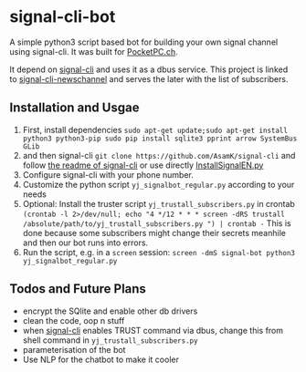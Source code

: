 # signal-cli-bot
A simple python3 script based bot for building your own signal channel using signal-cli.
It was built for [PocketPC.ch](https://www.pocketpc.ch).

It depend on [signal-cli](https://github.com/AsamK/signal-cli) and uses it as a dbus service. This project is linked to [signal-cli-newschannel](https://github.com/yjeanrenaud/signal-cli-newschannel) and serves the later with the list of subscribers.

## Installation and Usgae
1. First, install dependencies
``sudo apt-get update;sudo apt-get install python3 python3-pip
sudo pip install sqlite3 pprint arrow SystemBus GLib ``
2. and then signal-cli
`git clone https://github.com/AsamK/signal-cli`
and follow [the readme of signal-cli](https://github.com/AsamK/signal-cli)
or use directly [InstallSignalEN.py](https://gist.github.com/Vic3198/f0c9e17ef3d70e7b8c066bfd8cf4db2d)
3. Configure signal-cli with your phone number.
4. Customize the python script `yj_signalbot_regular.py` according to your needs
5. Optional: Install the truster script `yj_trustall_subscribers.py` in crontab
`(crontab -l 2>/dev/null; echo "4 */12 * * * screen -dRS trustall /absolute/path/to/yj_trustall_subscribers.py
") | crontab -`
This is done because some subscribers might change their secrets meanhile and then our bot runs into errors.
6. Run the script, e.g. in a `screen` session: `screen -dmS signal-bot python3 yj_signalbot_regular.py`

## Todos and Future Plans
* encrypt the SQlite and enable other db drivers
* clean the code, oop n stuff
* when [signal-cli](https://github.com/AsamK/signal-cli) enables TRUST command via dbus, change this from shell command in `yj_trustall_subscribers.py`
* parameterisation of the bot
* Use NLP for the chatbot to make it cooler
